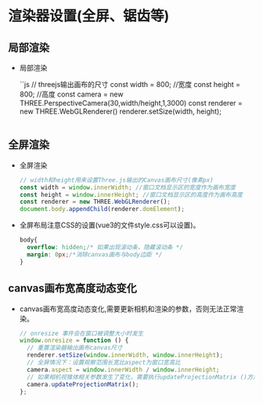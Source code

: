 # 渲染器设置(全屏、锯齿等)

## 局部渲染

+ 局部渲染

  ``js
  // threejs输出画布的尺寸
  const width = 800; //宽度
  const height = 800; //高度
  const camera = new THREE.PerspectiveCamera(30,width/height,1,3000)
  const renderer = new THREE.WebGLRenderer()
  renderer.setSize(width, height);
  ```

## 全屏渲染

+ 全屏渲染

  ```js
  // width和height用来设置Three.js输出的Canvas画布尺寸(像素px)
  const width = window.innerWidth; //窗口文档显示区的宽度作为画布宽度
  const height = window.innerHeight; //窗口文档显示区的高度作为画布高度
  const renderer = new THREE.WebGLRenderer();
  document.body.appendChild(renderer.domElement);
  ```

+ 全屏布局注意CSS的设置(vue3的文件style.css可以设置)。

  ```css
  body{
    overflow: hidden;/* 如果出现滚动条，隐藏滚动条 */
    margin: 0px;/*消除canvas画布与body边距 */
  }
  ```

## canvas画布宽高度动态变化

+ canvas画布宽高度动态变化,需要更新相机和渲染的参数，否则无法正常渲染。

  ```js
  // onresize 事件会在窗口被调整大小时发生
  window.onresize = function () {
    // 重置渲染器输出画布canvas尺寸
    renderer.setSize(window.innerWidth, window.innerHeight);
    // 全屏情况下：设置观察范围长宽比aspect为窗口宽高比
    camera.aspect = window.innerWidth / window.innerHeight;
    // 如果相机视锥体相关参数发生了变化，需要执行updateProjectionMatrix ()方法更新相机的投影矩阵
    camera.updateProjectionMatrix();
  };
  ```


